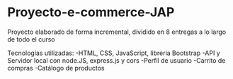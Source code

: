 # Proyecto-e-commerce-JAP

Proyecto elaborado de forma incremental, dividido en 8 entregas a lo largo de todo el curso

Tecnologías utilizadas:
-HTML, CSS, JavaScript, libreria Bootstrap
-API y Servidor local con node.JS, express.js y cors
-Perfil de usuario
-Carrito de compras
-Catálogo de productos
